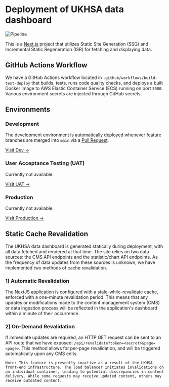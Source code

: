 # Deployment of UKHSA data dashboard

![Pipeline](https://github.com/publichealthengland/winter-pressures-frontend/actions/workflows/build-test-deploy.yml/badge.svg)

This is a [Next.js](https://nextjs.org/) project that utilizes Static Site Generation (SSG) and Incremental Static Regeneration (ISR) for fetching and displaying data.

## GitHub Actions Workflow

We have a GitHub Actions workflow located in `.github/workflows/build-test-deploy` that builds, tests, runs code quality checks, and deploys a built Docker image to AWS Elastic Container Service (ECS) running on port `3000`. Various environment secrets are injected through GitHub secrets.

## Environments

### Development

The development environment is automatically deployed whenever feature branches are merged into `main` via a [Pull Request](https://github.com/publichealthengland/winter-pressures-frontend/pulls).

[Visit Dev →](http://wp-lb-frontend-1239290931.eu-west-2.elb.amazonaws.com/)

### User Acceptance Testing (UAT)

Currently not available.

[Visit UAT →](#)

### Production

Currently not available.

[Visit Production →](#)

## Static Cache Revalidation

The UKHSA data dashboard is generated statically during deployment, with all data fetched and rendered at that time. The site relies on two data sources: the CMS API endpoints and the statistic/chart API endpoints. As the frequency of data updates from these sources is unknown, we have implemented two methods of cache revalidation.

### 1) Automatic Revalidation

The NextJS application is configured with a stale-while-revalidate cache, enforced with a one-minute revalidation period. This means that any updates or modifications made to the content management system (CMS) or data ingestion process will be reflected in the application's dashboard within a minute of their occurrence.

### 2) On-Demand Revalidation

If immediate updates are required, an HTTP GET request can be sent to an API route that we have exposed: `/api/revalidate?token=<secret>&page=<page>`. This method allows for per-page revalidation, and will be triggered automatically upon any CMS edits.

```
Note: This feature is presently inactive as a result of the UKHSA front-end infrastructure. The load balancer initiates invalidations on an individual container, leading to potential discrepancies in content delivery. While some requests may receive updated content, others may receive outdated content.
```
